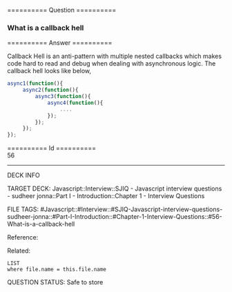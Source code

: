 ========== Question ==========  

### What is a callback hell  

========== Answer ==========  

Callback Hell is an anti-pattern with multiple nested callbacks which makes code
hard to read and debug when dealing with asynchronous logic. The callback hell
looks like below,

```javascript
async1(function(){
     async2(function(){
         async3(function(){
             async4(function(){
                 ....
             });
         });
     });
});
```

========== Id ==========  
56

---

DECK INFO

TARGET DECK: Javascript::Interview::SJIQ - Javascript interview questions - sudheer jonna::Part I - Introduction::Chapter 1 - Interview Questions

FILE TAGS: #Javascript::#Interview::#SJIQ-Javascript-interview-questions-sudheer-jonna::#Part-I-Introduction::#Chapter-1-Interview-Questions::#56-What-is-a-callback-hell

Reference:

Related:

```dataview
LIST
where file.name = this.file.name
```

QUESTION STATUS: Safe to store
